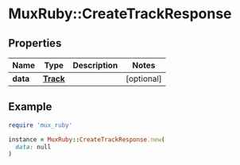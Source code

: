 # MuxRuby::CreateTrackResponse

## Properties

| Name | Type | Description | Notes |
| ---- | ---- | ----------- | ----- |
| **data** | [**Track**](.md) |  | [optional] |

## Example

```ruby
require 'mux_ruby'

instance = MuxRuby::CreateTrackResponse.new(
  data: null
)
```

